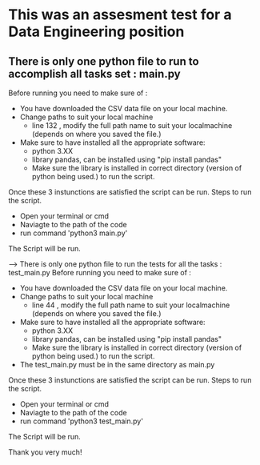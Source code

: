 # This was an assesment test for a Data Engineering position
## There is only one python file to run to accomplish all tasks set : main.py

Before running you need to make sure of :

 - You have downloaded the CSV data file on your local machine.
 - Change paths to suit your local machine
   * line 132 , modify the full path name to suit your localmachine (depends on where you saved the file.)
 - Make sure to have installed all the appropriate software:
   * python 3.XX
   * library pandas, can be installed using "pip install pandas"
   * Make sure the library is installed in correct directory (version of python being used.) to run the script.

Once these 3 instunctions are satisfied the script can be run.
Steps to run the script.

 - Open your terminal or cmd
 - Naviagte to the path of the code
 - run command 'python3 main.py'

The Script will be run.

--> There is only one python file to run the tests for all the tasks : test_main.py
Before running you need to make sure of :
 - You have downloaded the CSV data file on your local machine.
 - Change paths to suit your local machine
   * line 44 , modify the full path name to suit your localmachine (depends on where you saved the file.)
 - Make sure to have installed all the appropriate software:
   * python 3.XX
   * library pandas, can be installed using "pip install pandas"
   * Make sure the library is installed in correct directory (version of python being used.) to run the script.
 - The test_main.py must be in the same directory as main.py

Once these 3 instunctions are satisfied the script can be run.
Steps to run the script.
 - Open your terminal or cmd
 - Naviagte to the path of the code
 - run command 'python3 test_main.py'

The Script will be run.

Thank you very much!
